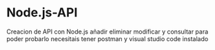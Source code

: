 # Node.js-API
Creacion de API con Node.js añadir eliminar modificar y consultar 
para poder probarlo necesitais tener postman y visual studio code instalado 
